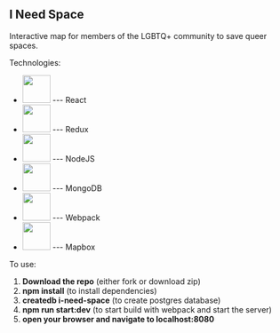 ## I Need Space

Interactive map for members of the LGBTQ+ community to save queer spaces.

Technologies:


- <img img src="https://cdn.icon-icons.com/icons2/2415/PNG/512/react_original_logo_icon_146374.png" width="50" height="50"/> --- React
- <img img src="https://cdn.icon-icons.com/icons2/2415/PNG/512/redux_original_logo_icon_146365.png" width="50" height="50"/> --- Redux
- <img img src="https://cdn.icon-icons.com/icons2/2415/PNG/512/nodejs_original_logo_icon_146411.png" width="50" height="50"/> --- NodeJS
- <img img src="https://cdn.icon-icons.com/icons2/2415/PNG/512/mongodb_original_wordmark_logo_icon_146425.png" width="50" height="50"/> --- MongoDB
- <img img src="https://cdn.icon-icons.com/icons2/2415/PNG/512/webpack_original_logo_icon_146300.png" width="50" height="50"/> --- Webpack
- <img img src="https://cdn.icon-icons.com/icons2/2699/PNG/512/mapbox_logo_icon_169974.png" width="50" height="50"/> --- Mapbox

To use:

1. **Download the repo** (either fork or download zip)
2. **npm install**  (to install dependencies)
3. **createdb i-need-space** (to create postgres database)
4. **npm run start:dev** (to start build with webpack and start the server)
5. **open your browser and navigate to localhost:8080**







